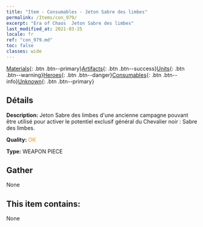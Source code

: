 ```yaml
---
title: "Item - Consumables - Jeton Sabre des limbes"
permalink: /Items/con_979/
excerpt: "Era of Chaos  Jeton Sabre des limbes"
last_modified_at: 2021-03-25
locale: fr
ref: "con_979.md"
toc: false
classes: wide
---
```

 [Materials](/fr/Items/){: .btn .btn--primary}[Artifacts](/fr/Items/Artifacts/){: .btn .btn--success}[Units](/fr/Items/Units/){: .btn .btn--warning}[Heroes](/fr/Items/Heroes/){: .btn .btn--danger}[Consumables](/fr/Items/Consumables/){: .btn .btn--info}[Unknown](/fr/Items/Unknown/){: .btn .btn--primary}

## Détails
 **Description:** Jeton Sabre des limbes d'une ancienne campagne pouvant être utilisé pour activer le potentiel exclusif général du Chevalier noir : Sabre des limbes.

 **Quality:** <span style="color: #FF8C00">OK</span>

 **Type:** WEAPON PIECE

## Gather

  None

## This item contains:

  None

